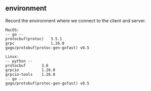 ## environment

Record the environment where we connect to the client and server.

```
MacOS:
-- go --
protocbuf(protoc)   3.5.1
grpc                1.26.0
gogo/protobuf(protoc-gen-gofast) v0.5
```

```
Linux:
-- python --
protocbuf       3.6
grpcio          1.26.0
grpcio-tools    1.26.0
-- go --
gogo/protobuf(protoc-gen-gofast) v0.5
```